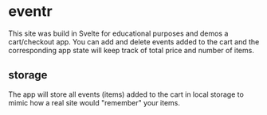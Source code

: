 # eventr

This site was build in Svelte for educational purposes and demos a cart/checkout app. You can add and delete events added to the cart and the corresponding app state will keep track of total price and number of items.

## storage

The app will store all events (items) added to the cart in local storage to mimic how a real site would "remember" your items.
